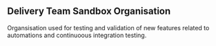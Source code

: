 ## Delivery Team Sandbox Organisation

Organsisation used for testing and validation of new features related to automations and continuoous integration testing.